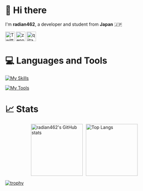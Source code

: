 <!--
**radian462/radian462** is a ✨ _special_ ✨ repository because its `README.md` (this file) appears on your GitHub profile.

Here are some ideas to get you started:

- 🔭 I’m currently working on ...
- 🌱 I’m currently learning ...
- 👯 I’m looking to collaborate on ...
- 🤔 I’m looking for help with ...
- 💬 Ask me about ...
- 📫 How to reach me: ...
- 😄 Pronouns: ...
- ⚡ Fun fact: ...
-->

# 👋 Hi there
I'm **radian462**, a developer and student from **Japan** 🇯🇵  

<p>
    <a href="https://x.com/radian462"><img alt="Twitter" width="30px" src="https://simpleicons.org/icons/x.svg" /></a>
    <a href="https://zenn.dev/radian462"><img alt="zenn" width="30px" src="https://simpleicons.org/icons/zenn.svg" /></a>
    <a href="https://qiita.com/radian462"><img alt="qiita" width="30px" src="https://simpleicons.org/icons/qiita.svg" /></a>
</p>

# 💻 Languages and Tools
[![My Skills](https://skillicons.dev/icons?i=python,go,html,css,bootstrap,discord)](https://skillicons.dev)

[![My Tools](https://skillicons.dev/icons?i=git,github,gitlab,docker,gcp,redis,vscode)](https://skillicons.dev)

# 📈 Stats
<div style="display: flex; justify-content: center; gap: 10px;">
    <img src="https://github-readme-stats.vercel.app/api?username=radian462&show_icons=true&theme=dark&count_private=true" alt="radian462's GitHub stats" height="165" />
    <img src="https://github-readme-stats.vercel.app/api/top-langs?username=radian462&show_icons=true&locale=en&layout=compact&theme=dark" alt="Top Langs" height="165" />
</div>

[![trophy](https://github-profile-trophy.vercel.app/?username=radian462&theme=onedark)](https://github.com/ryo-ma/github-profile-trophy)
